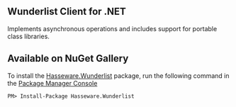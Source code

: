 ## Wunderlist Client for .NET ##

Implements asynchronous operations and includes support for portable class libraries.

## Available on NuGet Gallery

To install the [Hasseware.Wunderlist](https://www.nuget.org/packages/Hasseware.Wunderlist) package,
run the following command in the [Package Manager Console](http://docs.nuget.org/docs/start-here/using-the-package-manager-console)

    PM> Install-Package Hasseware.Wunderlist

